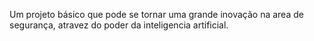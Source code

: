 Um projeto básico que pode se tornar uma grande inovação na area de segurança, atravez do poder da inteligencia artificial.
